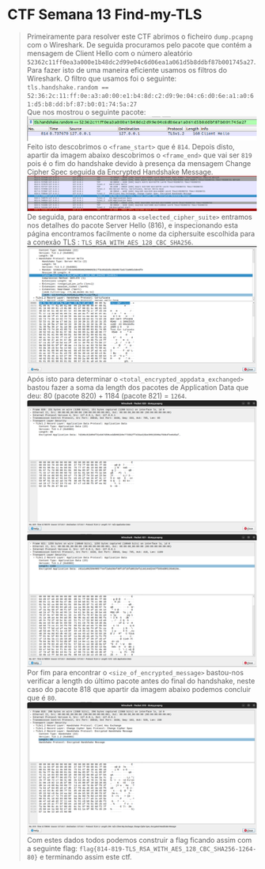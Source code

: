 # CTF Semana 13 Find-my-TLS

> Primeiramente para resolver este CTF abrimos o ficheiro ```dump.pcapng``` com o Wireshark. De seguida procuramos pelo pacote que contém a mensagem de Client Hello com o número aleatório ```52362c11ff0ea3a000e1b48dc2d99e04c6d06ea1a061d5b8ddbf87b001745a27```. Para fazer isto de uma maneira eficiente usamos os filtros do Wireshark. O filtro que usamos foi o seguinte:<br> ```tls.handshake.random == 52:36:2c:11:ff:0e:a3:a0:00:e1:b4:8d:c2:d9:9e:04:c6:d0:6e:a1:a0:61:d5:b8:dd:bf:87:b0:01:74:5a:27``` <br>Que nos mostrou o seguinte pacote:<br>
![frameStart](images/ctf13/frameStart.png)
> <br>Feito isto descobrimos o ```<frame_start>``` que é ```814```. Depois disto, apartir da imagem abaixo descobrimos o ```<frame_end>``` que vai ser ```819``` pois é o fim do handshake devido à presença da mensagem Change Cipher Spec seguida da Encrypted Handshake Message. <br>
![handshake](images/ctf13/handshake.png)
> <br>De seguida, para encontrarmos a ```<selected_cipher_suite>``` entramos nos detalhes do pacote Server Hello (816), e inspecionando esta página encontramos facilmente o nome da ciphersuite escolhida para a conexão TLS : ```TLS_RSA_WITH_AES_128_CBC_SHA256```.
![Ciphersuite](images/ctf13/ciphersuite.png)
> Após isto para determinar o ```<total_encrypted_appdata_exchanged>``` bastou fazer a soma da length dos pacotes de Application Data que deu: 80 (pacote 820) + 1184 (pacote 821) = ```1264```.
![Length820](images/ctf13/length820.png)
![Length821](images/ctf13/length821.png)
> Por fim para encontrar o ```<size_of_encrypted_message>``` bastou-nos verificar a length do último pacote antes do final do handshake, neste caso do pacote 818 que apartir da imagem abaixo podemos concluir que é ```80```.
![sizeEncryptedMessage](images/ctf13/sizeEncryptedMessage.png)
> Com estes dados todos podemos construir a flag ficando assim com a seguinte flag: ```flag{814-819-TLS_RSA_WITH_AES_128_CBC_SHA256-1264-80}``` e terminando assim este ctf.